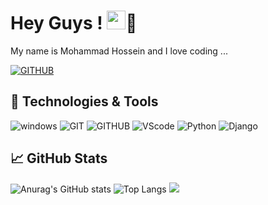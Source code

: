 # Hey Guys ! <img src="https://raw.githubusercontent.com/MartinHeinz/MartinHeinz/master/wave.gif"  width="30px">👼
My name is Mohammad Hossein and I love coding ...

[![GITHUB](https://img.shields.io/badge/github-%23121011.svg?style=for-the-badge&logo=github&logoColor=black&color=white)](https://github.com/m-h-kh-programmer)

## 🔧 Technologies & Tools
![windows](https://img.shields.io/badge/Windows-0078D6?style=for-the-badge&logo=windows&logoColor=white)
![GIT](https://img.shields.io/badge/git-%23F05033.svg?style=for-the-badge&logo=git&logoColor=white)
![GITHUB](https://img.shields.io/badge/github-%23121011.svg?style=for-the-badge&logo=github&logoColor=white)
![VScode](https://img.shields.io/badge/VisualStudioCode-0078d7.svg?style=for-the-badge&logo=visual-studio-code&logoColor=white)
![Python](https://img.shields.io/badge/python-%2314354C.svg?style=for-the-badge&logo=python&logoColor=white)
![Django](https://img.shields.io/badge/django-%23092E20.svg?style=for-the-badge&logo=django&logoColor=white)

##  &#x1f4c8; GitHub Stats
![Anurag's GitHub stats](https://github-readme-stats.vercel.app/api?username=mhkhademi&show_icons=true&theme=tokyonight)
![Top Langs](https://github-readme-stats.vercel.app/api/top-langs/?username=mhkhademi&layout=compact)
![](https://activity-graph.herokuapp.com/graph?username=mhkhademi&theme=react-dark&area=true)



<!--
**mhkhademi/mhkhademi** is a ✨ _special_ ✨ repository because its `README.md` (this file) appears on your GitHub profile.
Here are some ideas to get you started:
- 🔭 I’m currently working on ...
- 🌱 I’m currently learning ...
- 👯 I’m looking to collaborate on ...
- 🤔 I’m looking for help with ...
- 💬 Ask me about ...
- 📫 How to reach me: ...
- 😄 Pronouns: ...
- ⚡ Fun fact: ...
-->
